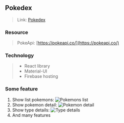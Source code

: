 ## Pokedex

> Link: [Pokedex](https://pokedex-3bade.web.app/)

### Resource 

> PokeApi: [https://pokeapi.co/](https://pokeapi.co/)

### Technology

> - React library
> - Material-UI
> - Firebase hosting

### Some feature

1. Show list pokemons:  ![Pokemons list](https://drive.google.com/uc?export=view&id=15KQ-rK-sQLWJ45jZz8LflJa-YVMwaxFR)
2. Show pokemon detail: ![Pokemon detail](https://drive.google.com/uc?export=view&id=1fRX4t8xLoBQ2DUeFyvj4lMLc-nBk2MLt)
3. Show type details: ![Type details](https://drive.google.com/uc?export=view&id=13qQhUdyv9FfuIyDV0h4QelkM5Zm2bsw0)
4. And many features
